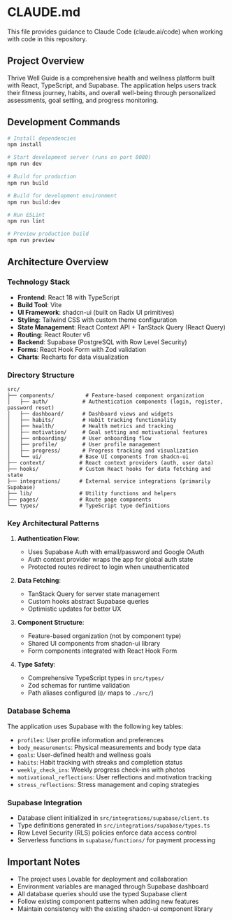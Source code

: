 # CLAUDE.md

This file provides guidance to Claude Code (claude.ai/code) when working with code in this repository.

## Project Overview

Thrive Well Guide is a comprehensive health and wellness platform built with React, TypeScript, and Supabase. The application helps users track their fitness journey, habits, and overall well-being through personalized assessments, goal setting, and progress monitoring.

## Development Commands

```bash
# Install dependencies
npm install

# Start development server (runs on port 8080)
npm run dev

# Build for production
npm run build

# Build for development environment
npm run build:dev

# Run ESLint
npm run lint

# Preview production build
npm run preview
```

## Architecture Overview

### Technology Stack
- **Frontend**: React 18 with TypeScript
- **Build Tool**: Vite
- **UI Framework**: shadcn-ui (built on Radix UI primitives)
- **Styling**: Tailwind CSS with custom theme configuration
- **State Management**: React Context API + TanStack Query (React Query)
- **Routing**: React Router v6
- **Backend**: Supabase (PostgreSQL with Row Level Security)
- **Forms**: React Hook Form with Zod validation
- **Charts**: Recharts for data visualization

### Directory Structure

```
src/
├── components/          # Feature-based component organization
│   ├── auth/           # Authentication components (login, register, password reset)
│   ├── dashboard/      # Dashboard views and widgets
│   ├── habits/         # Habit tracking functionality
│   ├── health/         # Health metrics and tracking
│   ├── motivation/     # Goal setting and motivational features
│   ├── onboarding/     # User onboarding flow
│   ├── profile/        # User profile management
│   ├── progress/       # Progress tracking and visualization
│   └── ui/            # Base UI components from shadcn-ui
├── context/           # React context providers (auth, user data)
├── hooks/             # Custom React hooks for data fetching and state
├── integrations/      # External service integrations (primarily Supabase)
├── lib/               # Utility functions and helpers
├── pages/             # Route page components
└── types/             # TypeScript type definitions
```

### Key Architectural Patterns

1. **Authentication Flow**: 
   - Uses Supabase Auth with email/password and Google OAuth
   - Auth context provider wraps the app for global auth state
   - Protected routes redirect to login when unauthenticated

2. **Data Fetching**:
   - TanStack Query for server state management
   - Custom hooks abstract Supabase queries
   - Optimistic updates for better UX

3. **Component Structure**:
   - Feature-based organization (not by component type)
   - Shared UI components from shadcn-ui library
   - Form components integrated with React Hook Form

4. **Type Safety**:
   - Comprehensive TypeScript types in `src/types/`
   - Zod schemas for runtime validation
   - Path aliases configured (`@/` maps to `./src/`)

### Database Schema

The application uses Supabase with the following key tables:
- `profiles`: User profile information and preferences
- `body_measurements`: Physical measurements and body type data
- `goals`: User-defined health and wellness goals
- `habits`: Habit tracking with streaks and completion status
- `weekly_check_ins`: Weekly progress check-ins with photos
- `motivational_reflections`: User reflections and motivation tracking
- `stress_reflections`: Stress management and coping strategies

### Supabase Integration

- Database client initialized in `src/integrations/supabase/client.ts`
- Type definitions generated in `src/integrations/supabase/types.ts`
- Row Level Security (RLS) policies enforce data access control
- Serverless functions in `supabase/functions/` for payment processing

## Important Notes

- The project uses Lovable for deployment and collaboration
- Environment variables are managed through Supabase dashboard
- All database queries should use the typed Supabase client
- Follow existing component patterns when adding new features
- Maintain consistency with the existing shadcn-ui component library